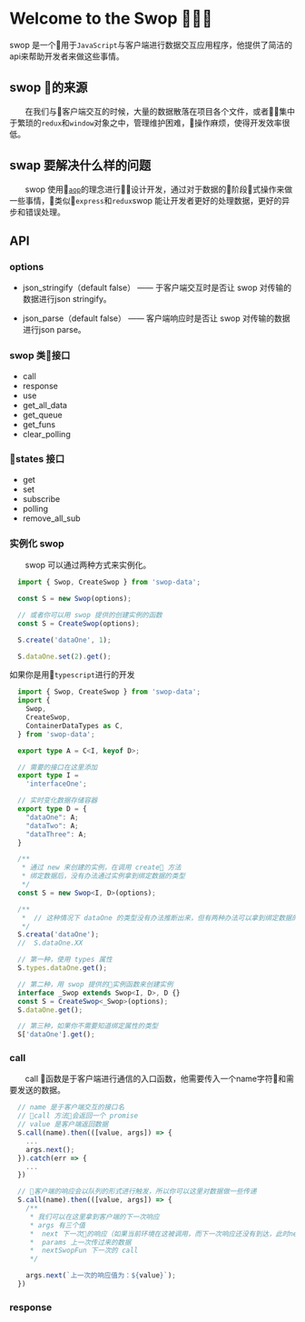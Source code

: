 # Welcome to the Swop  🎉🎉🎉

swop 是一个用于`JavaScript`与客户端进行数据交互应用程序，他提供了简洁的api来帮助开发者来做这些事情。

## swop 的来源
&nbsp;&nbsp;&nbsp;&nbsp;&nbsp;&nbsp;
在我们与客户端交互的时候，大量的数据散落在项目各个文件，或者集中于繁琐的`redux`和`window`对象之中，管理维护困难，操作麻烦，使得开发效率很低。

## swap 要解决什么样的问题
&nbsp;&nbsp;&nbsp;&nbsp;&nbsp;&nbsp;
swop 使用[`aop`](aop_wiki)的理念进行设计开发，通过对于数据的阶段式操作来做一些事情，类似`express`和`redux`swop 能让开发者更好的处理数据，更好的异步和错误处理。

## API
### options
  - json_stringify（default false） ——
  于客户端交互时是否让 swop 对传输的数据进行json stringify。

  - json_parse（default false） ——
  客户端响应时是否让 swop 对传输的数据进行json parse。

### swop 类接口
  - call
  - response
  - use
  - get_all_data
  - get_queue
  - get_funs
  - clear_polling

### states 接口
  - get
  - set
  - subscribe
  - polling
  - remove_all_sub

### 实例化 swop
&nbsp;&nbsp;&nbsp;&nbsp;&nbsp;&nbsp;
swop 可以通过两种方式来实例化。

```javascript
  import { Swop, CreateSwop } from 'swop-data';

  const S = new Swop(options);

  // 或者你可以用 swop 提供的创建实例的函数
  const S = CreateSwop(options);

  S.create('dataOne', 1);

  S.dataOne.set(2).get();
```
如果你是用`typescript`进行的开发
```typescript
  import { Swop, CreateSwop } from 'swop-data';
  import {
    Swop,
    CreateSwop,
    ContainerDataTypes as C,
  } from 'swop-data';

  export type A = C<I, keyof D>;

  // 需要的接口在这里添加
  export type I =
    'interfaceOne';

  // 实时变化数据存储容器
  export type D = {
    "dataOne": A;
    "dataTwo": A;
    "dataThree": A;
  }

  /**
   * 通过 new 来创建的实例，在调用 create 方法
   * 绑定数据后，没有办法通过实例拿到绑定数据的类型
   */
  const S = new Swop<I, D>(options);

  /**
   *  // 这种情况下 dataOne 的类型没有办法推断出来，但有两种办法可以拿到绑定数据的类型 
   */
  S.creata('dataOne');
  //  S.dataOne.XX

  // 第一种，使用 types 属性
  S.types.dataOne.get();

  // 第二种，用 swop 提供的实例函数来创建实例
  interface _Swop extends Swop<I, D>, D {}
  const S = CreateSwop<_Swop>(options);
  S.dataOne.get();

  // 第三种，如果你不需要知道绑定属性的类型
  S['dataOne'].get();
```

### call
&nbsp;&nbsp;&nbsp;&nbsp;&nbsp;&nbsp;
call 函数是于客户端进行通信的入口函数，他需要传入一个name字符和需要发送的数据。

```javascript
  // name 是于客户端交互的接口名
  // call 方法会返回一个 promise
  // value 是客户端返回数据
  S.call(name).then(([value, args]) => {
    ...
    args.next();
  }).catch(err => {
    ...
  })
```

```javascript
  // 客户端的响应会以队列的形式进行触发，所以你可以这里对数据做一些传递
  S.call(name).then(([value, args]) => {
    /**
     * 我们可以在这里拿到客户端的下一次响应
     * args 有三个值
     *  next 下一次的响应（如果当前环境在这被调用，而下一次响应还没有到达，此时next是一个空函数）不管next函数是否是一个空函数，都必须调用，否则可能会出现下一次响应没有办法触发的情况
     *  params 上一次传过来的数据
     *  nextSwopFun 下一次的 call
     */

    args.next(`上一次的响应值为：${value}`);
  })
```

### response




[aop_wiki]: https://zh.wikipedia.org/wiki/%E9%9D%A2%E5%90%91%E4%BE%A7%E9%9D%A2%E7%9A%84%E7%A8%8B%E5%BA%8F%E8%AE%BE%E8%AE%A1